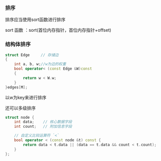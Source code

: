 ### 排序

排序应当使用sort函数进行排序

sort 函数 ：sort(首位内存指针，首位内存指针+offset)

### 结构体排序

```c++
struct Edge     // 存储边
{
    int a, b, w;//w为边的权重
    bool operator< (const Edge &W)const
    {
        return w < W.w;
    }
}edges[M];
```

以w为key来进行排序

还可以多级排序

```c++
struct node {
    int data;    // 核心数据字段
    int count;   // 附加信息字段

    // 自定义比较运算符 `<`
    bool operator < (const node &t) const {
        return data < t.data || (data == t.data && count < t.count);
    }
};
```

